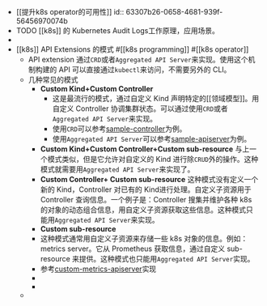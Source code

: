 - [[提升k8s operator的可用性]]
  id:: 63307b26-0658-4681-939f-56456970074b
- TODO [[k8s]] 的 Kubernetes Audit Logs工作原理，应用场景。
-
- [[k8s]] API Extensions 的模式 #[[k8s programming]] #[[k8s operator]]
	- API extension 通过`CRD`或者`Aggregated API Server`来实现。使用这个机制构建的 API 可以直接通过`kubectl`来访问，不需要另外的 CLI。
	- 几种常见的模式
		- **Custom Kind+Custom Controller**
			- 这是最流行的模式，通过自定义 Kind 声明特定的[[领域模型]]。用自定义 Controller 协调集群状态。可以通过使用`CRD`或者`Aggregated API Server`来实现。
			- 使用`CRD`可以参考[sample-controller](https://github.com/kubernetes/sample-controller)为例。
			- 使用`Aggregated API Server`可以参考[sample-apiserver](https://github.com/kubernetes/sample-apiserver)为例。
		- **Custom Kind+Custom Controller+Custom sub-resource**
		  与上一个模式类似，但是它允许对自定义的 Kind 进行除`CRUD`外的操作。这种模式就需要用`Aggregated API Server`来实现了。
		- **Custom Controller+ Custom sub-resource**
		  这种模式没有定义一个新的 Kind，Controller 对已有的 Kind进行处理。自定义子资源用于 Controller 查询信息。一个例子是：Controller 搜集并维护各种 k8s 的对象的动态组合信息，用自定义子资源获取这些信息。这种模式只能用`Aggregated API Server`来实现。
		- **Custom sub-resource**
		- 这种模式通常用自定义子资源来存储一些 k8s 对象的信息。例如：metrics server。它从 Prometheus 获取信息，通过自定义 sub-resource 来提供。这种模式也只能用`Aggregated API Server`实现。
		- 参考[custom-metrics-apiserver](https://github.com/kubernetes-sigs/custom-metrics-apiserver)实现
		-
		-
	-